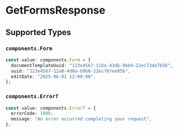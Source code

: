 # GetFormsResponse


## Supported Types

### `components.Form`

```typescript
const value: components.Form = {
  documentTemplateUuid: "123e4567-11ba-43db-9bb9-22ec73de7b5b",
  uuid: "123e4567-12a0-4d0a-b9b8-22ec76fee05b",
  editDate: "2025-06-01 12:00:00",
};
```

### `components.ErrorT`

```typescript
const value: components.ErrorT = {
  errorCode: 1000,
  message: "An error occurred completing your request",
};
```

